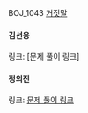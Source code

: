 BOJ_1043 [거짓말](https://www.acmicpc.net/problem/1043)<br>

#### 김선웅
링크: [문제 풀이 링크]

#### 정의진
링크: [문제 풀이 링크](https://github.com/uijin-j/algorithm-coding-test/tree/main/%EB%B0%B1%EC%A4%80/Gold/1043.%E2%80%85%EA%B1%B0%EC%A7%93%EB%A7%90)

